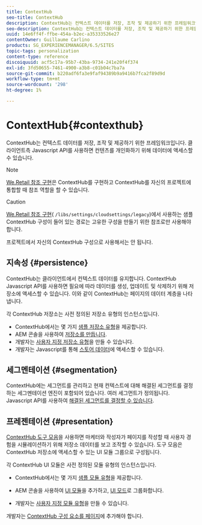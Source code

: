 ```yaml
---
title: ContextHub
seo-title: ContextHub
description: ContextHub는 컨텍스트 데이터를 저장, 조작 및 제공하기 위한 프레임워크입니다
seo-description: ContextHub는 컨텍스트 데이터를 저장, 조작 및 제공하기 위한 프레임워크입니다
uuid: 14e6ff4f-ffbe-454a-b2ec-a35333526e27
contentOwner: Guillaume Carlino
products: SG_EXPERIENCEMANAGER/6.5/SITES
topic-tags: personalization
content-type: reference
discoiquuid: acf5c17a-95b7-43ba-9734-241e20f4f374
exl-id: 3fd50655-7461-4900-a3b8-c01b04c7ba7a
source-git-commit: b220adf6fa3e9faf94389b9a9416b7fca2f89d9d
workflow-type: tm+mt
source-wordcount: '298'
ht-degree: 1%

---
```


# ContextHub{#contexthub}

ContextHub는 컨텍스트 데이터를 저장, 조작 및 제공하기 위한 프레임워크입니다. 클라이언트측 Javascript API를 사용하면 컨텐츠를 개인화하기 위해 데이터에 액세스할 수 있습니다.

>[!NOTE]
>
>[We.Retail 참조 구현](/help/sites-developing/we-retail.md)은 ContextHub를 구현하고 ContextHub를 자신의 프로젝트에 통합할 때 참조 역할을 할 수 있습니다.

>[!CAUTION]
>
>[We.Retail 참조 구현](/help/sites-developing/we-retail.md)( `/libs/settings/cloudsettings/legacy`)에서 사용하는 샘플 ContextHub 구성이 들어 있는 경로는 고유한 구성을 만들기 위한 참조로만 사용해야 합니다.
>
>프로젝트에서 자신의 ContextHub 구성으로 사용해서는 안 됩니다.

## 지속성 {#persistence}

ContextHub는 클라이언트에서 컨텍스트 데이터를 유지합니다. ContextHub Javascript API를 사용하면 필요에 따라 데이터를 생성, 업데이트 및 삭제하기 위해 저장소에 액세스할 수 있습니다. 이와 같이 ContextHub는 페이지의 데이터 계층을 나타냅니다.

각 ContextHub 저장소는 사전 정의된 저장소 유형의 인스턴스입니다.

* ContextHub에서는 몇 가지 [샘플 저장소 유형](/help/sites-developing/ch-samplestores.md)을 제공합니다.
* AEM 콘솔을 사용하여 [저장소를 만듭니다](ch-configuring.md#creating-a-contexthub-store).
* 개발자는 [사용자 지정 저장소 유형](/help/sites-developing/ch-extend.md#creating-custom-store-candidates)을 만들 수 있습니다.
* 개발자는 Javascript를 통해 [스토어 데이터](/help/sites-developing/ch-adding.md#interacting-with-contexthub-stores)에 액세스할 수 있습니다.

## 세그멘테이션 {#segmentation}

ContextHub에는 세그먼트를 관리하고 현재 컨텍스트에 대해 해결된 세그먼트를 결정하는 세그멘테이션 엔진이 포함되어 있습니다. 여러 세그먼트가 정의됩니다. Javascript API를 사용하여 [해결된 세그먼트를 결정할 수 있습니다](/help/sites-developing/ch-adding.md#determining-resolved-contexthub-segments).

## 프레젠테이션 {#presentation}

[ContextHub 도구 모음](/help/sites-authoring/ch-previewing.md)을 사용하면 마케터와 작성자가 페이지를 작성할 때 사용자 경험을 시뮬레이션하기 위해 저장소 데이터를 보고 조작할 수 있습니다. 도구 모음은 ContextHub 저장소에 액세스할 수 있는 UI 모듈 그룹으로 구성됩니다.

각 ContextHub UI 모듈은 사전 정의된 모듈 유형의 인스턴스입니다.

* ContextHub에서는 몇 가지 [샘플 모듈 유형](/help/sites-developing/ch-samplemodules.md)을 제공합니다.
* AEM 콘솔을 사용하여 [UI 모듈](ch-configuring.md#adding-a-ui-module)을 추가하고, [UI 모드](ch-configuring.md#adding-a-ui-mode)로 그룹화합니다.

* 개발자는 [사용자 지정 모듈 유형](/help/sites-developing/ch-extend.md#creating-contexthub-ui-module-types)을 만들 수 있습니다.

개발자는 [ContextHub 구성 요소를 페이지](/help/sites-developing/ch-adding.md)에 추가해야 합니다.
